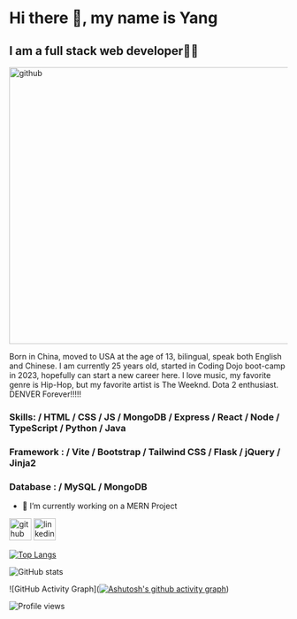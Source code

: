 # Hi there 👋, my name is Yang
## I am a full stack web developer👨‍💻
<img src='https://media.giphy.com/media/yw8sVJoL2S9U9llQmm/giphy.gif' alt='github' height='500' width='1000'>



Born in China, moved to USA at the age of 13, bilingual, speak both English and Chinese. I am currently 25 years old, started in Coding Dojo boot-camp in 2023, hopefully can start a new career here. I love music, my favorite genre is Hip-Hop, but my favorite artist is The Weeknd. Dota 2 enthusiast. DENVER Forever!!!!!



### Skills: / HTML / CSS / JS / MongoDB / Express / React / Node / TypeScript / Python / Java
### Framework : / Vite / Bootstrap / Tailwind CSS / Flask / jQuery / Jinja2 
### Database : / MySQL / MongoDB


- 🔭 I’m currently working on a MERN Project 


[<img src='https://cdn.jsdelivr.net/npm/simple-icons@3.0.1/icons/github.svg' alt='github' height='40'>](https://github.com/yangcui23)  [<img src='https://cdn.jsdelivr.net/npm/simple-icons@3.0.1/icons/linkedin.svg' alt='linkedin' height='40'>](https://www.linkedin.com/in/yang-cui-477127266/)  

[![Top Langs](https://github-readme-stats.vercel.app/api/top-langs/?username=yangcui23)](https://github.com/anuraghazra/github-readme-stats)

![GitHub stats](https://github-readme-stats.vercel.app/api?username=yangcui23&show_icons=true)  

![GitHub Activity Graph]([![Ashutosh's github activity graph](https://github-readme-activity-graph.cyclic.app/graph?username=yangcui23&bg_color=ffcfe9&color=9e4c98&line=9e4c98&point=403d3d&area=true&hide_border=true)](https://github.com/ashutosh00710/github-readme-activity-graph))  

![Profile views](https://gpvc.arturio.dev/yangcui23)  
